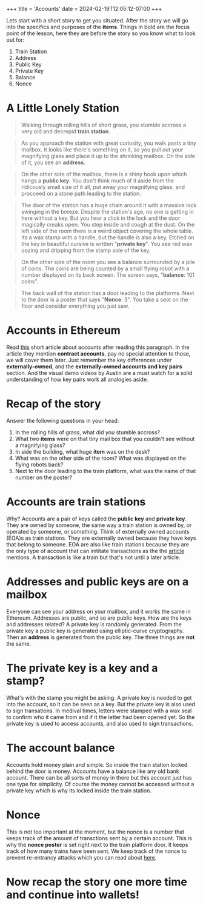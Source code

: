 +++
title = 'Accounts'
date = 2024-02-19T12:05:12-07:00
+++

Lets start with a short story to get you situated. After the story we will go into the specifics and purposes of the **items**. Things in bold are the focus point of the lesson, here they are before the story so you know what to look out for:

1. Train Station
2. Address
3. Public Key
4. Private Key
5. Balance
6. Nonce

# A Little Lonely Station

> Walking through rolling hills of short grass, you stumble accross a very old and decrepid **train station**.

> As you approach the station with great curiosity, you walk pasts a tiny mailbox. It looks like there's something on it, so you pull out your magnifying glass and place it up to the shrinking mailbox. On the side of it, you see an **address**.

> On the other side of the mailbox, there is a shiny hook upon which hangs a **public key**. You don't think much of it aside from the ridicously small size of it all, put away your magnifying glass, and procceed on a stone path leading to the station.

> The door of the station has a huge chain around it with a massive lock swinging in the breeze. Despite the station's age, no one is getting in here without a key. But you hear a click in the lock and the door magically creaks open. You step inside and cough at the dust. On the left side of the room there is a weird object covering the whole table. Its a wax stamp with a handle, but the handle is also a key. Etched on the key in beautiful cursive is written "**private key**". You see red wax oozing and dripping from the stamp side of the key.

> On the other side of the room you see a balance surrounded by a pile of coins. The coins are being counted by a small flying robot with a number displayed on its back screen. The screen says, "**balance**: 101 coins".

> The back wall of the station has a door leading to the platforms. Next to the door is a poster that says "**Nonce**: 3". You take a seat on the floor and consider everything you just saw.

# Accounts in Ethereum

Read [this](https://ethereum.org/developers/docs/accounts#types-of-account) short article about accounts after
reading this paragraph. In the article they mention **contract accounts**, pay no special attention to those, we will cover them later. Just
remember the key differences under **externally-owned**, and the **externally-owned accounts and key pairs** section. And the visual demo
videos by Austin are a must watch for a solid understanding of how key pairs work all analogies aside.

# Recap of the story

Answer the following questions in your head:

1. In the rolling hills of grass, what did you stumble accross?
2. What two **items** were on that tiny mail box that you couldn't see without a magnifying glass?
3. In side the building, what huge **item** was on the desk?
4. What was on the other side of the room? What was displayed on the flying robots back?
5. Next to the door leading to the train platform, what was the name of that number on the poster?

# Accounts are train stations

Why? Accounts are a pair of keys called the **public key** and **private key**. They are owned by someone, the same way a train station is
owned by, or operated by someone, or something. Think of externally owned accounts (EOA)s as train stations. They are externally owned
because they have keys that belong to someone. EOA are also like train stations because they are the only type of account that can inititate
transactions as the the [article](https://ethereum.org/developers/docs/accounts#types-of-account) mentions. A transaction is like a train but
that's not until a later article.

# Addresses and public keys are on a mailbox

Everyone can see your address on your mailbox, and it works the same in Ethereum. Addresses are public, and so are public keys. How are the
keys and addresses related? A private key is randomly generated. From the private key a public key is generated using elliptic-curve
cryptography. Then an **address** is generated from the public key. The three things are **not** the same.

# The private key is a key and a stamp?

What's with the stamp you might be asking. A private key is needed to get into the account, so it can be seen as a key. But the private key
is also used to sign transations. In medival times, letters were stamped with a wax seal to confirm who it came from and if it the letter had
been opened yet. So the private key is used to access accounts, and also used to sign transactions.

# The account balance

Accounts hold money plain and simple. So inside the train station locked behind the door is money. Accounts have a balance like any old bank
account. There can be all sorts of money in there but this account just has one type for simplicity. Of course the money cannot be accessed
without a private key which is why its locked inside the train station.

# Nonce

This is not too important at the moment, but the nonce is a number that keeps track of the amount of transctions sent by a certain account.
This is why the **nonce poster** is set right next to the train platform door. It keeps track of how many trains have been sent. We keep
track of the nonce to prevent re-entrancy attacks which you can read about [here](https://blog.daisie.com/cryptographic-nonce-a-practical-understanding-guide/).

# Now recap the story one more time and continue into wallets!
